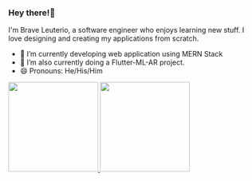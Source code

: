 
### Hey there!👋
I'm Brave Leuterio, a software engineer who enjoys learning new stuff. I love designing and creating my applications from scratch. 



- 🌱 I’m currently developing web application using MERN Stack
- 👯 I’m also currently doing a Flutter-ML-AR project.
- 😄 Pronouns: He/His/Him



<a href="https://github.com/AVS1508">
  <img height="180em" src="https://github-readme-stats.vercel.app/api?username=DauntlessDev&theme=react&show_icons=true" />
  <img height="180em" src="https://github-readme-stats.vercel.app/api/top-langs/?username=DauntlessDev&theme=react&layout=compact" />
</a>

<br/>
